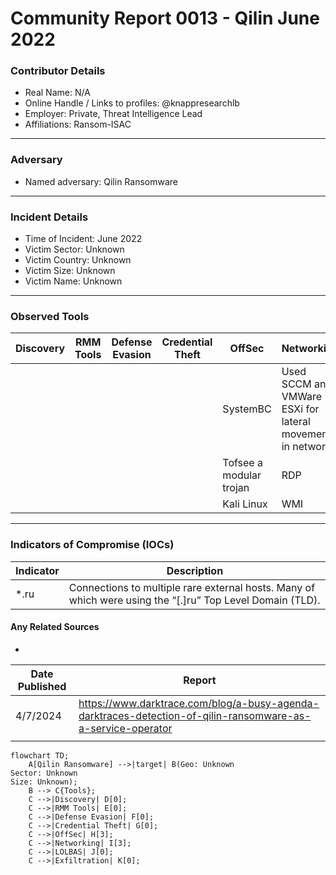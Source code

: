# Community Report 0013 - Qilin June 2022
### Contributor Details

- Real Name: N/A
- Online Handle / Links to profiles: @knappresearchlb
- Employer: Private, Threat Intelligence Lead
- Affiliations: Ransom-ISAC

---
### Adversary

- Named adversary: Qilin Ransomware

---
### Incident Details

- Time of Incident: June 2022
- Victim Sector: Unknown
- Victim Country: Unknown
- Victim Size: Unknown
- Victim Name: Unknown

---
### Observed Tools

| Discovery | RMM Tools | Defense Evasion | Credential Theft | OffSec | Networking | LOLBAS | Exfiltration |
|---|---|---|---|---|---|---|---|
| | | | | SystemBC | Used SCCM and VMWare ESXi for lateral movement in network| | Not observed (3 systems encrypted)|
| | | | | Tofsee a modular trojan | RDP | | |
| | | | | Kali Linux | WMI | | |
---

### Indicators of Compromise (IOCs)

| Indicator       | Description                                                           |
| --------------- | ---------------------------------------------------------------- |
|   *.ru   |   Connections to multiple rare external hosts. Many of which were using the “[.]ru” Top Level Domain (TLD).    |


#### Any Related Sources

- 

| Date Published | Report |
|---|---|
| 4/7/2024 |  https://www.darktrace.com/blog/a-busy-agenda-darktraces-detection-of-qilin-ransomware-as-a-service-operator |
|   | |


```mermaid
flowchart TD;
    A[Qilin Ransomware] -->|target| B(Geo: Unknown
Sector: Unknown
Size: Unknown);
    B --> C{Tools};
    C -->|Discovery| D[0];
    C -->|RMM Tools| E[0];
    C -->|Defense Evasion| F[0];
    C -->|Credential Theft| G[0];
    C -->|OffSec| H[3];
    C -->|Networking| I[3];
    C -->|LOLBAS| J[0];
    C -->|Exfiltration| K[0];
```
